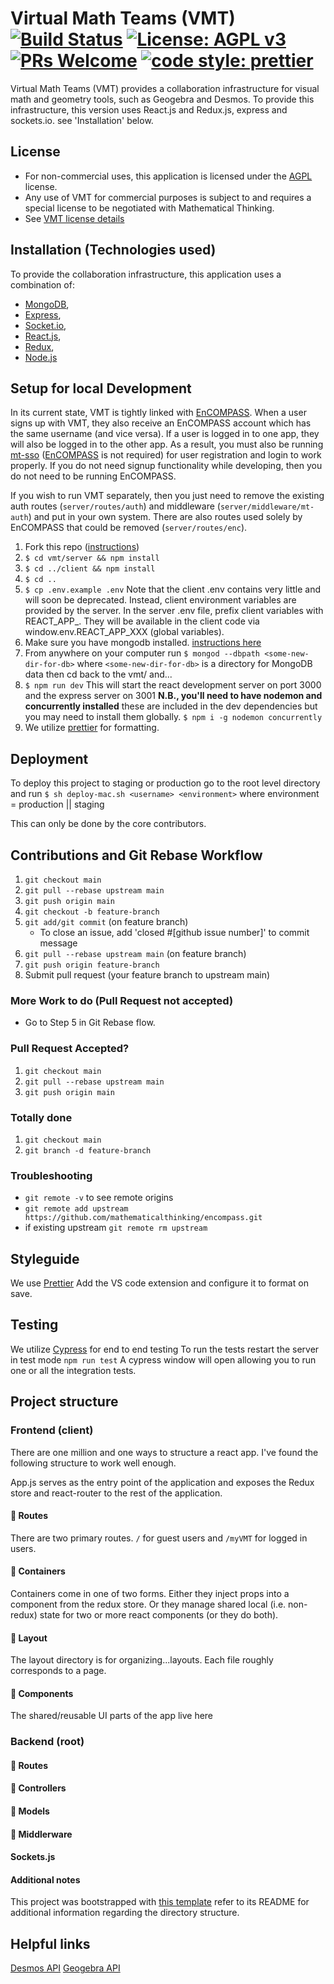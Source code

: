 # Virtual Math Teams (VMT)[![Build Status](https://travis-ci.org/mathematicalthinking/vmt.svg?branch=main)](https://travis-ci.org/mathematicalthinking/vmt) [![License: AGPL v3](https://img.shields.io/badge/License-AGPL%20v3-blue.svg)](https://www.gnu.org/licenses/agpl-3.0) [![PRs Welcome](https://img.shields.io/badge/PRs-welcome-brightgreen.svg?style=flat-square)](http://makeapullrequest.com) [![code style: prettier](https://img.shields.io/badge/code_style-prettier-ff69b4.svg?style=flat-square)](https://github.com/prettier/prettier)
 
Virtual Math Teams (VMT) provides a collaboration infrastructure for visual math and geometry tools, such as Geogebra and Desmos. To provide this infrastructure, this version uses React.js and Redux.js, express and sockets.io. see 'Installation' below.

## License

- For non-commercial uses, this application is licensed under the [AGPL](https://www.gnu.org/licenses/agpl-3.0.en.html) license.
- Any use of VMT for commercial purposes is subject to and requires a special license to be negotiated with Mathematical Thinking.
- See [VMT license details](https://mathematicalthinking.org/index.php/vmt-license/)

## Installation (Technologies used)

To provide the collaboration infrastructure, this application uses a combination of:

- [MongoDB](http://www.mongodb.org/),
- [Express](http://expressjs.com/),
- [Socket.io](https://socket.io/),
- [React.js](https://reactjs.org/),
- [Redux](https://redux.js.org/),
- [Node.js](http://nodejs.org/)

## Setup for local Development

In its current state, VMT is tightly linked with [EnCOMPASS](https://github.com/mathematicalthinking/encompass). When a user signs up with VMT, they also receive an EnCOMPASS account which has the same username (and vice versa). If a user is logged in to one app, they will also be logged in to the other app. As a result, you must also be running [mt-sso](https://github.com/mathematicalthinking/mt-sso) ([EnCOMPASS](https://github.com/mathematicalthinking/encompass) is not required) for user registration and login to work properly. If you do not need signup functionality while developing, then you do not need to be running EnCOMPASS.

If you wish to run VMT separately, then you just need to remove the existing auth routes (`server/routes/auth`) and middleware (`server/middleware/mt-auth`) and put in your own system. There are also routes used solely by EnCOMPASS that could be removed (`server/routes/enc`).

1. Fork this repo ([instructions](https://github.com/mathematicalthinking/vmt/blob/main/docs/gitForkRepo.md))
1. `$ cd vmt/server && npm install`
1. `$ cd ../client && npm install`
1. `$ cd ..`
1. `$ cp .env.example .env` Note that the client .env contains very little and will soon be deprecated. Instead, client environment variables are provided by the server. In the server .env file, prefix client variables with REACT_APP_. They will be available in the client code via window.env.REACT_APP_XXX (global variables).
1. Make sure you have mongodb installed. [instructions here](https://docs.mongodb.com/manual/installation/)
1. From anywhere on your computer run `$ mongod --dbpath <some-new-dir-for-db>` where `<some-new-dir-for-db>` is a directory for MongoDB data then cd back to the vmt/ and...
1. `$ npm run dev` This will start the react development server on port 3000 and the express server on 3001 **N.B., you'll need to have nodemon and concurrently installed** these are included in the dev dependencies but you may need to install them globally. `$ npm i -g nodemon concurrently`
1. We utilize [prettier](https://prettier.io/) for formatting.

## Deployment

To deploy this project to staging or production go to the root level directory and run
`$ sh deploy-mac.sh <username> <environment>` where environment = production || staging

This can only be done by the core contributors.

## Contributions and Git Rebase Workflow

1. `git checkout main`
1. `git pull --rebase upstream main`
1. `git push origin main`
1. `git checkout -b feature-branch`
1. `git add/git commit` (on feature branch)
   - To close an issue, add 'closed #[github issue number]' to commit message
1. `git pull --rebase upstream main` (on feature branch)
1. `git push origin feature-branch`
1. Submit pull request (your feature branch to upstream main)

### More Work to do (Pull Request not accepted)

- Go to Step 5 in Git Rebase flow.

### Pull Request Accepted?

1. `git checkout main`
1. `git pull --rebase upstream main`
1. `git push origin main`

### Totally done

1. `git checkout main`
1. `git branch -d feature-branch`

### Troubleshooting

- `git remote -v` to see remote origins
- `git remote add upstream https://github.com/mathematicalthinking/encompass.git`
- if existing upstream `git remote rm upstream`

## Styleguide

We use [Prettier](https://prettier.io/) Add the VS code extension and configure it to format on save.

## Testing

We utilize [Cypress](https://docs.cypress.io/guides/overview/why-cypress.html#In-a-Nutshell) for end to end testing
To run the tests restart the server in test mode `npm run test`
A cypress window will open allowing you to run one or all the integration tests.

## Project structure

### Frontend (client)

There are one million and one ways to structure a react app. I've found the following structure to work well enough.

App.js serves as the entry point of the application and exposes the Redux store
and react-router to the rest of the application.

#### 📁 Routes

There are two primary routes. `/` for
guest users and `/myVMT` for logged in users.

#### 📁 Containers

Containers come in one of two forms. Either they inject props into a component from the redux store.
Or they manage shared local (i.e. non-redux) state for two or more react components (or they do both).

#### 📁 Layout

The layout directory is for organizing...layouts. Each file roughly corresponds to a page.

#### 📁 Components

The shared/reusable UI parts of the app live here

### Backend (root)

#### 📁 Routes

#### 📁 Controllers

#### 📁 Models

#### 📁 Middlerware

#### Sockets.js

#### Additional notes

This project was bootstrapped with [this template](https://github.com/okputadora/MERN-template.git)
refer to its README for additional information regarding the directory structure.

## Helpful links

[Desmos API](https://www.desmos.com/api/v1.1/docs/index.html)
[Geogebra API](https://wiki.geogebra.org/en/Reference:GeoGebra_Apps_API)
